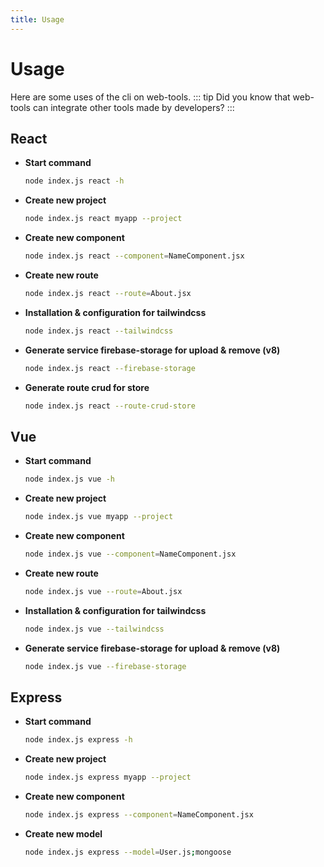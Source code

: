 ```yaml
---
title: Usage
---
```

# Usage
Here are some uses of the cli on web-tools.
::: tip
Did you know that web-tools can integrate other tools made by developers?
:::
## React
- **Start command**
	```bash
	node index.js react -h
	```
- **Create new project**
	```bash
	node index.js react myapp --project
	```
- **Create new component**
	```bash
	node index.js react --component=NameComponent.jsx
	```
- **Create new route**
	```bash
	node index.js react --route=About.jsx
	```
- **Installation & configuration for tailwindcss**
	```bash
	node index.js react --tailwindcss
	```
- **Generate service firebase-storage for upload & remove (v8)**
	```bash
	node index.js react --firebase-storage
	```
- **Generate route crud for store**
	```bash
	node index.js react --route-crud-store
	```

## Vue
- **Start command**
	```bash
	node index.js vue -h
	```
- **Create new project**
	```bash
	node index.js vue myapp --project
	```
- **Create new component**
	```bash
	node index.js vue --component=NameComponent.jsx
	```
- **Create new route**
	```bash
	node index.js vue --route=About.jsx
	```
- **Installation & configuration for tailwindcss**
	```bash
	node index.js vue --tailwindcss
	```
- **Generate service firebase-storage for upload & remove (v8)**
	```bash
	node index.js vue --firebase-storage
	```

## Express
- **Start command**
	```bash
	node index.js express -h
	```
- **Create new project**
	```bash
	node index.js express myapp --project
	```
- **Create new component**
	```bash
	node index.js express --component=NameComponent.jsx
	```
- **Create new model**
	```bash
	node index.js express --model=User.js;mongoose
	```